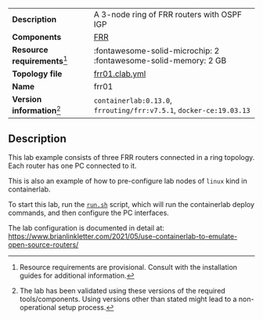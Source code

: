 |                               |                                                                      |
| ----------------------------- | -------------------------------------------------------------------- |
| **Description**               | A 3-node ring of FRR routers with OSPF IGP                           |
| **Components**                | [FRR](http://docs.frrouting.org/en/latest/overview.html)             |
| **Resource requirements**[^1] | :fontawesome-solid-microchip: 2 <br/>:fontawesome-solid-memory: 2 GB |
| **Topology file**             | [frr01.clab.yml][topofile]                                           |
| **Name**                      | frr01                                                                |
| **Version information**[^2]   | `containerlab:0.13.0`, `frrouting/frr:v7.5.1`, `docker-ce:19.03.13`  |

## Description

This lab example consists of three FRR routers connected in a ring topology. Each router has one PC connected to it.

This is also an example of how to pre-configure lab nodes of `linux` kind in containerlab.

To start this lab, run the [`run.sh`][run] script, which will run the containerlab deploy commands, and then configure the PC interfaces.

The lab configuration is documented in detail at: https://www.brianlinkletter.com/2021/05/use-containerlab-to-emulate-open-source-routers/

[topofile]: https://github.com/srl-labs/containerlab/tree/main/lab-examples/frr01/frr01.clab.yml
[run]: https://github.com/srl-labs/containerlab/tree/main/lab-examples/frr01/run.sh

[^1]: Resource requirements are provisional. Consult with the installation guides for additional information.
[^2]: The lab has been validated using these versions of the required tools/components. Using versions other than stated might lead to a non-operational setup process.
